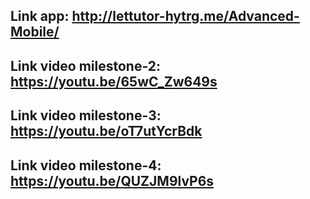 ## Link app: http://lettutor-hytrg.me/Advanced-Mobile/
## Link video milestone-2: https://youtu.be/65wC_Zw649s
## Link video milestone-3: https://youtu.be/oT7utYcrBdk
## Link video milestone-4: https://youtu.be/QUZJM9lvP6s
